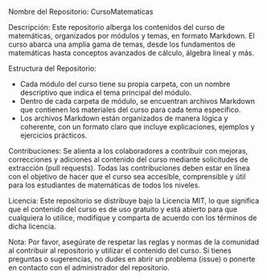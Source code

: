 Nombre del Repositorio: CursoMatematicas

Descripción:
Este repositorio alberga los contenidos del curso de matemáticas, organizados por módulos y temas, en formato Markdown. El curso abarca una amplia gama de temas, desde los fundamentos de matemáticas hasta conceptos avanzados de cálculo, álgebra lineal y más.

Estructura del Repositorio:
- Cada módulo del curso tiene su propia carpeta, con un nombre descriptivo que indica el tema principal del módulo.
- Dentro de cada carpeta de módulo, se encuentran archivos Markdown que contienen los materiales del curso para cada tema específico.
- Los archivos Markdown están organizados de manera lógica y coherente, con un formato claro que incluye explicaciones, ejemplos y ejercicios prácticos.

Contribuciones:
Se alienta a los colaboradores a contribuir con mejoras, correcciones y adiciones al contenido del curso mediante solicitudes de extracción (pull requests). Todas las contribuciones deben estar en línea con el objetivo de hacer que el curso sea accesible, comprensible y útil para los estudiantes de matemáticas de todos los niveles.

Licencia:
Este repositorio se distribuye bajo la Licencia MIT, lo que significa que el contenido del curso es de uso gratuito y está abierto para que cualquiera lo utilice, modifique y comparta de acuerdo con los términos de dicha licencia.

Nota: 
Por favor, asegúrate de respetar las reglas y normas de la comunidad al contribuir al repositorio y utilizar el contenido del curso. Si tienes preguntas o sugerencias, no dudes en abrir un problema (issue) o ponerte en contacto con el administrador del repositorio.

